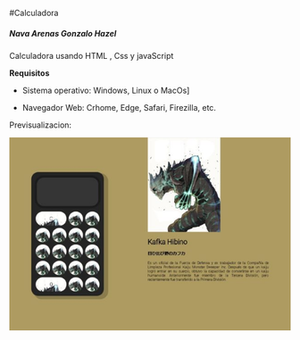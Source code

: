 #Calculadora
##### Nava Arenas Gonzalo Hazel
Calculadora usando HTML , Css y javaScript

**Requisitos**
- Sistema operativo: Windows, Linux o MacOs]

- Navegador Web: Crhome, Edge, Safari, Firezilla, etc.


Previsualizacion:

![Previsualizacion](https://github.com/GonzaloHazel/Pcalculadora/blob/main/img/PRE.jpg)
